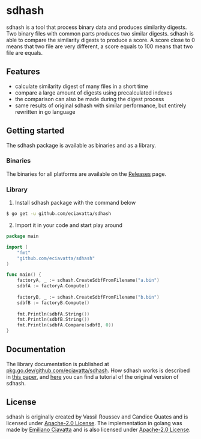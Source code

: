 # sdhash

sdhash is a tool that process binary data and produces similarity digests. Two binary files with common parts produces
two similar digests. sdhash is able to compare the similarity digests to produce a score.
A score close to 0 means that two file are very different, a score equals to 100 means that two file are equals.

## Features
- calculate similarity digest of many files in a short time
- compare a large amount of digests using precalculated indexes
- the comparison can also be made during the digest process
- same results of original sdhash with similar performance, but entirely rewritten in go language

## Getting started
The sdhash package is available as binaries and as a library.

### Binaries
The binaries for all platforms are available on the [Releases](https://github.com/eciavatta/sdhash/releases) page.

### Library
1. Install sdhash package with the command below
```sh
$ go get -u github.com/eciavatta/sdhash
```

2. Import it in your code and start play around
```go
package main

import (
	"fmt"
	"github.com/eciavatta/sdhash"
)

func main() {
	factoryA, _ := sdhash.CreateSdbfFromFilename("a.bin")
	sdbfA := factoryA.Compute()
	
	factoryB, _ := sdhash.CreateSdbfFromFilename("b.bin")
	sdbfB := factoryB.Compute()
	
	fmt.Println(sdbfA.String())
	fmt.Println(sdbfB.String())
	fmt.Println(sdbfA.Compare(sdbfB, 0))	
}
```

## Documentation
The library documentation is published at [pkg.go.dev/github.com/eciavatta/sdhash](https://pkg.go.dev/github.com/eciavatta/sdhash).
How sdhash works is described in [this paper](http://roussev.net/pubs/2010-IFIP--sdhash-design.pdf),
and [here](http://roussev.net/sdhash/tutorial/sdhash-tutorial.html) you can find a tutorial of the original version of sdhash.

## License
sdhash is originally created by Vassil Roussev and Candice Quates and is licensed under [Apache-2.0 License](SDHASH_LICENSE).
The implementation in golang was made by [Emiliano Ciavatta](https://eciavatta.dev) and is also licensed under
[Apache-2.0 License](SDHASH_LICENSE).
